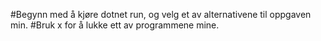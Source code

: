 #Begynn med å kjøre dotnet run, og velg et av alternativene til oppgaven min.
#Bruk x for å lukke ett av programmene mine.
